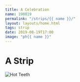 ```yaml
---
title: A Celebration
name: 190819
permalink: "/strips/{{ name }}/"
layout: layouts/home.html
tags: strip
date: 2019-08-19T17:00
image: "ph{{ name }}"
---
```


# A Strip

<img src="/img/{{ image }}.png" alt="Hot Teeth">

